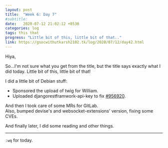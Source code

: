 ```yaml
---
layout: post
title:  "Week 6: Day 7"
#subtitle:
date:   2020-07-12 21:02:12 +0530
categories: log
tags: this that
progress: "Little bit of this, little bit of that.."
link: https://gsocwithutkarsh2102.tk/log/2020/07/12/day42.html
---
```


Hiya,

So...I'm not sure what you get from the title, but the title says exactly
what I did today. Little bit of this, little bit of that!

I did a little bit of Debian stuff:
- Sponsored the upload of twig for William.
- Uploaded djangorestframwork-api-key to fix [#956920](https://bugs.debian.org/956920).

And then I took care of some MRs for GitLab.  
Also, bumped devise's and websocket-extensions' version, fixing some CVEs.

And finally later, I did some reading and other things.

---

`:wq` for today.
